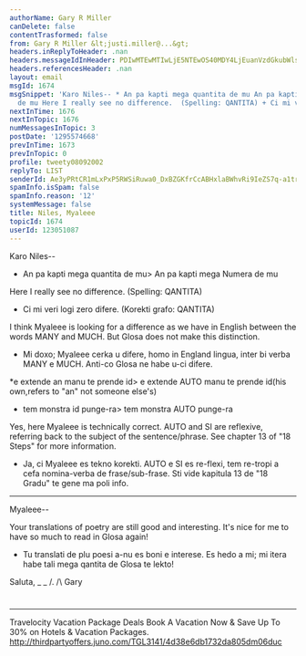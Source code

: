 ```yaml
---
authorName: Gary R Miller
canDelete: false
contentTrasformed: false
from: Gary R Miller &lt;justi.miller@...&gt;
headers.inReplyToHeader: .nan
headers.messageIdInHeader: PDIwMTEwMTIwLjE5NTEwOS40MDY4LjEuanVzdGkubWlsbGVyQGp1bm8uY29tPg==
headers.referencesHeader: .nan
layout: email
msgId: 1674
msgSnippet: 'Karo Niles-- * An pa kapti mega quantita de mu An pa kapti mega Numera
  de mu Here I really see no difference.  (Spelling: QANTITA) + Ci mi veri logi zero'
nextInTime: 1676
nextInTopic: 1676
numMessagesInTopic: 3
postDate: '1295574668'
prevInTime: 1673
prevInTopic: 0
profile: tweety08092002
replyTo: LIST
senderId: Ae3yPRtCR1mLxPxP5RWSiRuwa0_DxBZGKfrCcABHxlaBWhvRi9IeZS7q-a1trxGwZlYTh-pMqKV9kZpNkmq8BtFDxmeqGFp2oHwwfA
spamInfo.isSpam: false
spamInfo.reason: '12'
systemMessage: false
title: Niles, Myaleee
topicId: 1674
userId: 123051087
---
```


Karo Niles--

* An pa kapti mega quantita de mu> An pa kapti mega Numera de mu

Here I really see no difference.  (Spelling: QANTITA)
+ Ci mi veri logi zero difere.  (Korekti grafo: QANTITA)

I think Myaleee is looking for a difference as we have in English between
the words MANY and MUCH.  But Glosa does not make this distinction.
+ Mi doxo; Myaleee cerka u difere, homo in England lingua, inter bi verba
MANY e MUCH.  Anti-co Glosa ne habe u-ci difere.

*e extende an manu te prende id> e extende AUTO manu te prende id(his
own,refers to "an" not someone else's)
* tem monstra id punge-ra>  tem monstra AUTO punge-ra

Yes, here Myaleee is technically correct.  AUTO and SI are reflexive,
referring back to the subject of the sentence/phrase.  See chapter 13 of
"18 Steps" for more information.
+ Ja, ci Myaleee es tekno korekti.  AUTO e SI es re-flexi, tem re-tropi a
cefa nomina-verba de frase/sub-frase.  Sti vide kapitula 13 de "18 Gradu"
te gene ma poli info.

* * *

Myaleee--

Your translations of poetry are still good and interesting.  It's nice
for me to have so much to read in Glosa again!
+ Tu translati de plu poesi a-nu es boni e interese.  Es hedo a mi; mi
itera habe tali mega qantita de Glosa te lekto!

Saluta,
_ _
/.
/\   Gary
#
____________________________________________________________
Travelocity Vacation Package Deals
Book A Vacation Now & Save Up To 30% on Hotels & Vacation Packages.
http://thirdpartyoffers.juno.com/TGL3141/4d38e6db1732da805dm06duc

